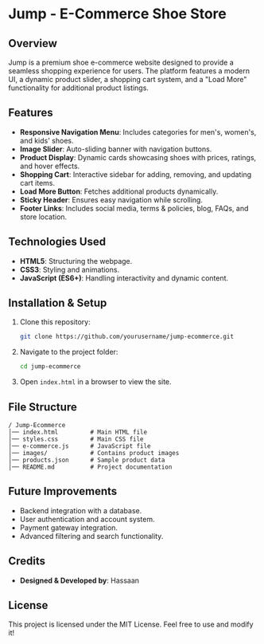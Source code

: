 # Jump - E-Commerce Shoe Store

## Overview
Jump is a premium shoe e-commerce website designed to provide a seamless shopping experience for users. The platform features a modern UI, a dynamic product slider, a shopping cart system, and a "Load More" functionality for additional product listings.

## Features
- **Responsive Navigation Menu**: Includes categories for men's, women's, and kids' shoes.
- **Image Slider**: Auto-sliding banner with navigation buttons.
- **Product Display**: Dynamic cards showcasing shoes with prices, ratings, and hover effects.
- **Shopping Cart**: Interactive sidebar for adding, removing, and updating cart items.
- **Load More Button**: Fetches additional products dynamically.
- **Sticky Header**: Ensures easy navigation while scrolling.
- **Footer Links**: Includes social media, terms & policies, blog, FAQs, and store location.

## Technologies Used
- **HTML5**: Structuring the webpage.
- **CSS3**: Styling and animations.
- **JavaScript (ES6+)**: Handling interactivity and dynamic content.

## Installation & Setup
1. Clone this repository:
   ```bash
   git clone https://github.com/yourusername/jump-ecommerce.git
   ```
2. Navigate to the project folder:
   ```bash
   cd jump-ecommerce
   ```
3. Open `index.html` in a browser to view the site.

## File Structure
```
/ Jump-Ecommerce
│── index.html         # Main HTML file
│── styles.css         # Main CSS file
│── e-commerce.js      # JavaScript file
│── images/            # Contains product images
│── products.json      # Sample product data
│── README.md          # Project documentation
```

## Future Improvements
- Backend integration with a database.
- User authentication and account system.
- Payment gateway integration.
- Advanced filtering and search functionality.

## Credits
- **Designed & Developed by**: Hassaan

## License
This project is licensed under the MIT License. Feel free to use and modify it!

